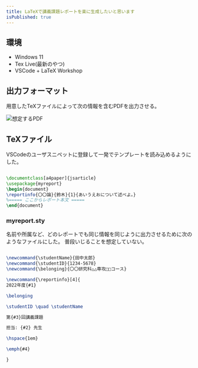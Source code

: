 ```yaml
---
title: LaTeXで講義課題レポートを楽に生成したいと思います
isPublished: true
---
```


## 環境

- Windows 11
- Tex Live(最新のやつ)
- VSCode + LaTeX Workshop

## 出力フォーマット

用意したTeXファイルによって次の情報を含むPDFを出力させる。

![想定するPDF](https://mura32033.com/assets/img/docs/myreportlatexpdf.png)

## TeXファイル

VSCodeのユーザスニペットに登録して一発でテンプレートを読み込めるようにした。

``` tex

\documentclass[a4paper]{jsarticle}
\usepackage{myreport}
\begin{document}
\reportinfo{〇〇論}{鈴木}{1}{あいうえおについて述べよ。}
%===== ここからレポート本文 =====
\end{document}

```

### myreport.sty

名前や所属など、どのレポートでも同じ情報を同じように出力させるために次のようなファイルにした。
普段いじることを想定していない。

``` tex

\newcommand{\studentName}{田中太郎}
\newcommand{\studentID}{1234-5678}
\newcommand{\belonging}{〇〇研究科△△専攻□□コース}

\newcommand{\reportinfo}[4]{
2022年度{#1}

\belonging

\studentID \quad \studentName

第{#3}回講義課題

担当: {#2} 先生

\hspace{1em}

\emph{#4}

}

```
